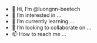 - 👋 Hi, I’m @luongnn-beetech
- 👀 I’m interested in ...
- 🌱 I’m currently learning ...
- 💞️ I’m looking to collaborate on ...
- 📫 How to reach me ...

<!---
luongnn-beetech/luongnn-beetech is a ✨ special ✨ repository because its `README.md` (this file) appears on your GitHub profile.
You can click the Preview link to take a look at your changes.
--->
